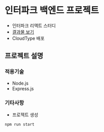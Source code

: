 # 인터파크 백엔드 프로젝트

- 인터파크 리액트 스터디
- [결과물 보기](https://)
- CloudType 배포

## 프로젝트 설명

### 적용기술

- Node.js
- Express.js

### 기타사항

- 프로젝트 생성

```js
npm run start
```
